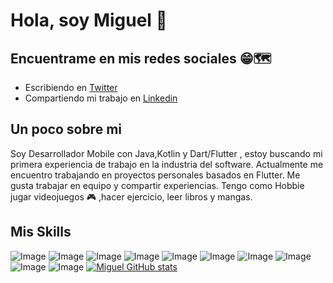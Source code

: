# Hola, soy Miguel 👋


## Encuentrame en mis redes sociales 😁🗺️
 - Escribiendo en [Twitter](https://twitter.com/MiguelBelotto00)
 - Compartiendo mi trabajo en [Linkedin](https://www.linkedin.com/in/miguel-belotto/)

## Un poco sobre mi
Soy Desarrollador Mobile con Java,Kotlin y Dart/Flutter , estoy buscando mi primera experiencia de trabajo en la industria del software. Actualmente me encuentro trabajando en proyectos personales basados en Flutter. Me gusta trabajar en equipo y compartir experiencias.
Tengo como Hobbie jugar videojuegos 🎮 ,hacer ejercicio, leer libros y mangas.

## Mis Skills
![Image](https://img.shields.io/badge/Kotlin-0095D5?&style=for-the-badge&logo=kotlin&logoColor=white)
![Image](https://img.shields.io/badge/Java-ED8B00?style=for-the-badge&logo=java&logoColor=white)
![Image](https://img.shields.io/badge/HTML5-E34F26?style=for-the-badge&logo=html5&logoColor=white)
![Image](https://img.shields.io/badge/Dart-0175C2?style=for-the-badge&logo=dart&logoColor=white)
![Image](https://img.shields.io/badge/Flutter-02569B?style=for-the-badge&logo=flutter&logoColor=white)
![Image](https://img.shields.io/badge/Android-3DDC84?style=for-the-badge&logo=android&logoColor=white)
![Image](https://img.shields.io/badge/Linux_Mint-87CF3E?style=for-the-badge&logo=linux-mint&logoColor=white)
![Image](https://img.shields.io/badge/CSS3-1572B6?style=for-the-badge&logo=css3&logoColor=white)
![Image](https://img.shields.io/badge/MySQL-005C84?style=for-the-badge&logo=mysql&logoColor=white)
![Image](https://img.shields.io/badge/firebase-ffca28?style=for-the-badge&logo=firebase&logoColor=black)
[![Miguel GitHub stats](https://github-readme-stats.vercel.app/api?username=MiguelBelotto00)](https://github.com/MiguelBelotto00//github-readme-stats)
